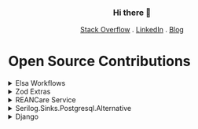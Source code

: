 
<div align="center">
  <h3>Hi there 👋</h3>
 <p align="center">
   <a target="_blank" href="https://stackoverflow.com/users/7039250/gambitier">Stack Overflow</a>
   . <a target="_blank" href="https://www.linkedin.com/in/akash-l-jadhav/">LinkedIn</a>
   . <a target="_blank" href="https://gambitier.github.io/">Blog</a>
  </p>
</div>


# Open Source Contributions

<details>
  
<summary>Elsa Workflows </summary>
  
### Introduction
Elsa is a robust workflow library designed for executing workflows within any .NET application. It provides flexibility in defining workflows through C# code, a visual designer, or specifying workflows in JSON format.


### My Contributions (Pull Requests)

1. **[Allow Database Schema Names to be Editable](https://github.com/elsa-workflows/elsa-core/pull/4072)**
   - Description: This contribution introduces the capability to edit database schema names within Elsa.
   
2. **[MySQL Support](https://github.com/elsa-workflows/elsa-core/pull/4047)**
   - Description: Added support for MySQL, enhancing the compatibility of Elsa workflows.

3. **[Docker Image: Configurable CORS Policy](https://github.com/elsa-workflows/elsa-core/pull/4022)**
   - Description: Implemented a feature to make CORS policy configurable in the Docker image.

</details>

<details>
  
<summary>Zod Extras </summary>

### Introduction
Zod Extras is an extension that provides additional functionality on top of the Zod framework.

### My Contributions (Reported Issue)

1. **[toNumberPreprocessor Converts Empty String to 0](https://github.com/lokalise/zod-extras/issues/40)**
   - Description: Reported an issue where the toNumberPreprocessor was converting an empty string to 0.

</details>

<details>
  
<summary>REANCare Service </summary>

### Introduction
REANcare Service is the primary healthcare backend API for REAN Foundation's healthcare software ecosystem.

### My Contributions (Reported Issue)

1. **[Incorrect Method Call for Fetching User with Email](https://github.com/REAN-Foundation/reancare-service/issues/9)**
   - Description: Reported an issue related to an incorrect method call when fetching a user with email.

</details>

<details>
  
<summary>Serilog.Sinks.Postgresql.Alternative </summary>

### Introduction
Serilog.Sinks.Postgresql.Alternative is a library that facilitates saving logging information from Serilog to PostgreSQL.

### My Contributions (Reported Issue)

1. **[Fix Docs to Resolve "Unable to Find a Method Called PostgreSql"](https://github.com/serilog-contrib/Serilog.Sinks.Postgresql.Alternative/issues/43)**
   - Description: Reported an issue and provided a solution to resolve the error "Unable to find a method called PostgreSql" in the documentation.

</details>

<details>
  
<summary>Django </summary>

### Introduction
Django is a high-level Python web framework known for encouraging rapid development and clean, pragmatic design.

### My Contributions (Reported Issue)

1. **[Fix docs - IntegrityError: NOT NULL Constraint Failed](https://github.com/django/django/pull/10188)**
   - Description: Reported a documentation-related issue regarding an IntegrityError related to a NOT NULL constraint failure.

</details>
